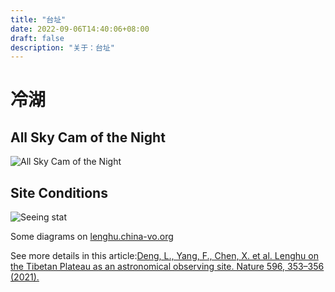 ```yaml
---
title: "台址"
date: 2022-09-06T14:40:06+08:00
draft: false
description: "关于：台址"
---
```


# 冷湖

## All Sky Cam of the Night

![All Sky Cam of the Night](http://china-vo-product-public.oss-cn-beijing.aliyuncs.com/allsky/lenghu/gifs/pan.gif)

## Site Conditions

![Seeing stat](http://china-vo-product-public.oss-cn-beijing.aliyuncs.com/allsky/lenghu/gifs/seeing.png)

Some diagrams on [lenghu.china-vo.org](http://lenghu.china-vo.org/)

See more details in this article:[Deng, L., Yang, F., Chen, X. et al. Lenghu on the Tibetan Plateau as an astronomical observing site. Nature 596, 353–356 (2021).](https://doi.org/10.1038/s41586-021-03711-z)